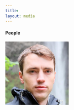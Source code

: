 ```yaml
---
title: 
layout: media
---
```


#### People

<img src="/images/clintphoto.jpg" width="200" height="200"/>

